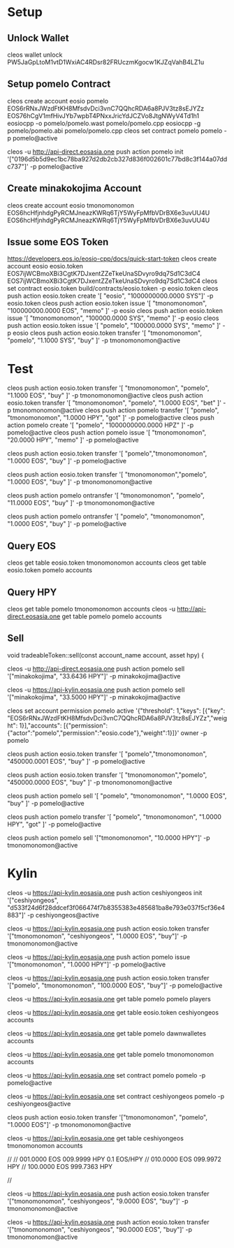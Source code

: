 # Setup

## Unlock Wallet
cleos wallet unlock
PW5JaGpLtoM1vtD1WxiAC4RDsr82FRUczmKgocw1KJZqVahB4LZ1u

## Setup pomelo Contract
cleos create account eosio pomelo EOS6rRNxJWzdFtKH8MfsdvDci3vnC7QQhcRDA6a8PJV3tz8sEJYZz EOS76hCgV1mfHivJYb7wpbT4PNxxJricYdJCZVo8JtgNWyV4Td1h1
eosiocpp -o pomelo/pomelo.wast pomelo/pomelo.cpp
eosiocpp -g pomelo/pomelo.abi pomelo/pomelo.cpp
cleos set contract pomelo pomelo -p pomelo@active


cleos -u http://api-direct.eosasia.one push action pomelo init '["0196d5b5d9ec1bc78ba927d2db2cb327d836f002601c77bd8c3f144a07ddc737"]' -p pomelo@active



## Create minakokojima Account
cleos create account eosio tmonomonomon EOS6hcHfjnhdgPyRCMJneazKWRq6TjY5WyFpMfbVDrBX6e3uvUU4U EOS6hcHfjnhdgPyRCMJneazKWRq6TjY5WyFpMfbVDrBX6e3uvUU4U

## Issue some EOS Token
https://developers.eos.io/eosio-cpp/docs/quick-start-token
cleos create account eosio eosio.token EOS7ijWCBmoXBi3CgtK7DJxentZZeTkeUnaSDvyro9dq7Sd1C3dC4 EOS7ijWCBmoXBi3CgtK7DJxentZZeTkeUnaSDvyro9dq7Sd1C3dC4
cleos set contract eosio.token build/contracts/eosio.token -p eosio.token
cleos push action eosio.token create '[ "eosio", "1000000000.0000 SYS"]' -p eosio.token
cleos push action eosio.token issue '[ "tmonomonomon", "100000000.0000 EOS", "memo" ]' -p eosio
cleos push action eosio.token issue '[ "tmonomonomon", "100000.0000 SYS", "memo" ]' -p eosio
cleos push action eosio.token issue '[ "pomelo", "100000.0000 SYS", "memo" ]' -p eosio
cleos push action eosio.token transfer '[ "tmonomonomon", "pomelo", "1.1000 SYS", "buy" ]' -p tmonomonomon@active

# Test
cleos push action eosio.token transfer '[ "tmonomonomon", "pomelo", "1.1000 EOS", "buy" ]' -p tmonomonomon@active
cleos push action eosio.token transfer '[ "tmonomonomon", "pomelo", "1.0000 EOS", "bet" ]' -p tmonomonomon@active
cleos push action pomelo transfer '[ "pomelo", "tmonomonomon", "1.0000 HPY", "got" ]' -p pomelo@active
cleos push action pomelo create '[ "pomelo", "1000000000.0000 HPZ" ]' -p pomelo@active
cleos push action pomelo issue '[ "tmonomonomon", "20.0000 HPY", "memo" ]' -p pomelo@active

cleos push action eosio.token transfer '[ "pomelo","tmonomonomon", "1.0000 EOS", "buy" ]' -p pomelo@active

cleos push action eosio.token transfer '[ "tmonomonomon","pomelo", "1.0000 EOS", "buy" ]' -p tmonomonomon@active

cleos push action pomelo ontransfer '[ "tmonomonomon", "pomelo", "11.0000 EOS", "buy" ]' -p tmonomonomon@active

cleos push action pomelo ontransfer '[ "pomelo", "tmonomonomon", "1.0000 EOS", "buy" ]' -p pomelo@active

## Query EOS
cleos get table eosio.token tmonomonomon accounts
cleos get table eosio.token pomelo accounts

## Query HPY
cleos get table pomelo tmonomonomon accounts
cleos -u http://api-direct.eosasia.one get table pomelo pomelo accounts

## Sell

void tradeableToken::sell(const account_name account, asset hpy) {


cleos -u http://api-direct.eosasia.one push action pomelo sell '["minakokojima", "33.6436 HPY"]' -p minakokojima@active




cleos -u https://api-kylin.eosasia.one push action pomelo sell '["minakokojima", "33.5000 HPY"]' -p minakokojima@active




cleos set account permission pomelo active '{"threshold": 1,"keys": [{"key": "EOS6rRNxJWzdFtKH8MfsdvDci3vnC7QQhcRDA6a8PJV3tz8sEJYZz","weight": 1}],"accounts": [{"permission":{"actor":"pomelo","permission":"eosio.code"},"weight":1}]}' owner -p pomelo

cleos push action eosio.token transfer '[ "pomelo","tmonomonomon", "450000.0001 EOS", "buy" ]' -p pomelo@active

cleos push action eosio.token transfer '[ "tmonomonomon","pomelo", "450000.0000 EOS", "buy" ]' -p tmonomonomon@active

cleos push action pomelo sell '[ "pomelo", "tmonomonomon", "1.0000 EOS", "buy" ]' -p pomelo@active

cleos push action pomelo transfer '[ "pomelo", "tmonomonomon", "1.0000 HPY", "got" ]' -p pomelo@active

cleos push action pomelo sell '["tmonomonomon", "10.0000 HPY"]' -p tmonomonomon@active



# Kylin

cleos -u https://api-kylin.eosasia.one push action ceshiyongeos init '["ceshiyongeos", "d533f24d6f28ddcef3f066474f7b8355383e485681ba8e793e037f5cf36e4883"]' -p ceshiyongeos@active

cleos -u https://api-kylin.eosasia.one push action eosio.token transfer '["tmonomonomon", "ceshiyongeos", "1.0000 EOS", "buy"]' -p tmonomonomon@active

cleos -u https://api-kylin.eosasia.one push action pomelo issue '["tmonomonomon", "1.0000 HPY"]' -p pomelo@active

cleos -u https://api-kylin.eosasia.one push action eosio.token transfer '["pomelo", "tmonomonomon", "100.0000 EOS", "buy"]' -p pomelo@active


cleos -u https://api-kylin.eosasia.one get table pomelo pomelo players

cleos -u https://api-kylin.eosasia.one get table eosio.token ceshiyongeos accounts

cleos -u https://api-kylin.eosasia.one get table pomelo dawnwalletes  accounts

cleos -u https://api-kylin.eosasia.one get table pomelo tmonomonomon accounts

cleos -u https://api-kylin.eosasia.one set contract pomelo pomelo -p pomelo@active

cleos -u https://api-kylin.eosasia.one set contract ceshiyongeos pomelo -p ceshiyongeos@active


cleos push action eosio.token transfer '["tmonomonomon", "pomelo", "1.0000 EOS"]' -p tmonomonomon@active



cleos -u https://api-kylin.eosasia.one get table ceshiyongeos tmonomonomon accounts

//
// 001.0000 EOS 009.9999 HPY 0.1 EOS/HPY
// 010.0000 EOS 099.9972 HPY
// 100.0000 EOS 999.7363 HPY

// 



cleos -u https://api-kylin.eosasia.one push action eosio.token transfer '["tmonomonomon", "ceshiyongeos", "9.0000 EOS", "buy"]' -p tmonomonomon@active

cleos -u https://api-kylin.eosasia.one push action eosio.token transfer '["tmonomonomon", "ceshiyongeos", "90.0000 EOS", "buy"]' -p tmonomonomon@active